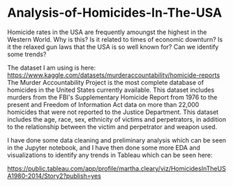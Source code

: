 # Analysis-of-Homicides-In-The-USA

Homicide rates in the USA are frequently amoungst the highest in the Western World. 
Why is this? Is it related to times of economic downturn? Is it the relaxed gun laws that the USA is so well known for? Can we identify some trends?

The dataset I am using is here: https://www.kaggle.com/datasets/murderaccountability/homicide-reports
The Murder Accountability Project is the most complete database of homicides in the United States currently available. This dataset includes murders from the FBI's Supplementary Homicide Report from 1976 to the present and Freedom of Information Act data on more than 22,000 homicides that were not reported to the Justice Department. This dataset includes the age, race, sex, ethnicity of victims and perpetrators, in addition to the relationship between the victim and perpetrator and weapon used.

I have done some data cleaning and preliminary analysis which can be seen in the Jupyter notebook, and I have then done some more EDA and visualizations to identify any trends in Tableau which can be seen here: 

https://public.tableau.com/app/profile/martha.cleary/viz/HomicidesInTheUSA1980-2014/Story2?publish=yes
